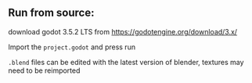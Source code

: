 ## Run from source:

download godot 3.5.2 LTS from https://godotengine.org/download/3.x/

Import the `project.godot` and press run

`.blend` files can be edited with the latest version of blender, textures may need to be reimported